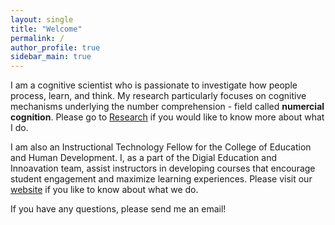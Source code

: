 ```yaml
---
layout: single
title: "Welcome"
permalink: / 
author_profile: true
sidebar_main: true
---
```

I am a cognitive scientist who is passionate to investigate how people process, learn, and think. My research particularly focuses on cognitive mechanisms underlying the number comprehension - field called **numercial cognition**. Please go to [Research](https://jimin624.github.io/research/) if you would like to know more about what I do.

I am also an Instructional Technology Fellow for the College of Education and Human Development. I, as a part of the Digial Education and Innoavation team, assist instructors in developing courses that encourage student engagement and maximize learning experiences. Please visit our [website](https://academics.cehd.umn.edu/digital-education/) if you like to know about what we do.

If you have any questions, please send me an email! 